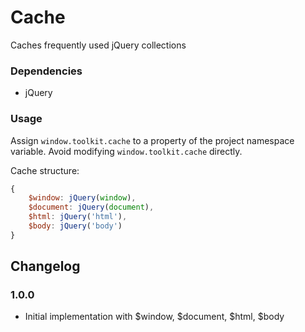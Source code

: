 Cache
=====

Caches frequently used jQuery collections

### Dependencies

- jQuery

### Usage

Assign ```window.toolkit.cache``` to a property of the project namespace variable. Avoid modifying ```window.toolkit.cache``` directly.

Cache structure:

```javascript
{	
	$window: jQuery(window),
	$document: jQuery(document),
	$html: jQuery('html'),
	$body: jQuery('body')
}
```

## Changelog

### 1.0.0
- Initial implementation with $window, $document, $html, $body